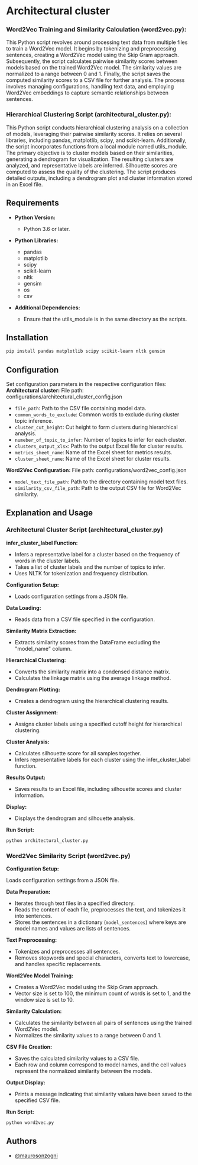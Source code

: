 
# Architectural cluster


### Word2Vec Training and Similarity Calculation (word2vec.py):
This Python script revolves around processing text data from multiple files to train a Word2Vec model. It begins by tokenizing and preprocessing sentences, creating a Word2Vec model using the Skip Gram approach. Subsequently, the script calculates pairwise similarity scores between models based on the trained Word2Vec model. The similarity values are normalized to a range between 0 and 1. Finally, the script saves the computed similarity scores to a CSV file for further analysis. The process involves managing configurations, handling text data, and employing Word2Vec embeddings to capture semantic relationships between sentences.

### Hierarchical Clustering Script (architectural_cluster.py):
This Python script conducts hierarchical clustering analysis on a collection of models, leveraging their pairwise similarity scores. It relies on several libraries, including pandas, matplotlib, scipy, and scikit-learn. Additionally, the script incorporates functions from a local module named utils_module. The primary objective is to cluster models based on their similarities, generating a dendrogram for visualization. The resulting clusters are analyzed, and representative labels are inferred. Silhouette scores are computed to assess the quality of the clustering. The script produces detailed outputs, including a dendrogram plot and cluster information stored in an Excel file.



## Requirements

- **Python Version:**
  - Python 3.6 or later.

- **Python Libraries:**
  - pandas
  - matplotlib
  - scipy
  - scikit-learn
  - nltk
  - gensim
  - os
  - csv
- **Additional Dependencies:**
    - Ensure that the utils_module is in the same directory as the scripts.
## Installation
  ```bash
  pip install pandas matplotlib scipy scikit-learn nltk gensim 
  ```
## Configuration
Set configuration parameters in the respective configuration files:
  **Architectural cluster:**
    File path: configurations/architectural_cluster_config.json 
  - `file_path`: Path to the CSV file containing model data.
  - `common_words_to_exclude`: Common words to exclude during cluster topic inference.
  - `cluster_cut_height`: Cut height to form clusters during hierarchical analysis.
  - `numeber_of_topic_to_infer`: Number of topics to infer for each cluster.
  - `clusters_output_xlsx`: Path to the output Excel file for cluster results.
  - `metrics_sheet_name`: Name of the Excel sheet for metrics results.
  - `cluster_sheet_name`: Name of the Excel sheet for cluster results.

  **Word2Vec Configuration:**
    File path: configurations/word2vec_config.json
  - `model_text_file_path`: Path to the directory containing model text files.
  - `similarity_csv_file_path`: Path to the output CSV file for Word2Vec similarity.

## Explanation and Usage

### Architectural Cluster Script (architectural_cluster.py)
**infer_cluster_label Function:**

- Infers a representative label for a cluster based on the frequency of words in the cluster labels.
- Takes a list of cluster labels and the number of topics to infer.
- Uses NLTK for tokenization and frequency distribution.

**Configuration Setup:**

- Loads configuration settings from a JSON file.

**Data Loading:**

- Reads data from a CSV file specified in the configuration.

**Similarity Matrix Extraction:**

- Extracts similarity scores from the DataFrame excluding the "model_name" column.

**Hierarchical Clustering:**

- Converts the similarity matrix into a condensed distance matrix.
- Calculates the linkage matrix using the average linkage method.

**Dendrogram Plotting:**

- Creates a dendrogram using the hierarchical clustering results.

**Cluster Assignment:**

- Assigns cluster labels using a specified cutoff height for hierarchical clustering.

**Cluster Analysis:**

- Calculates silhouette score for all samples together.
- Infers representative labels for each cluster using the infer_cluster_label function.

**Results Output:**

- Saves results to an Excel file, including silhouette scores and cluster information.

**Display:**

- Displays the dendrogram and silhouette analysis.


**Run Script:**
```bash
python architectural_cluster.py
```
### Word2Vec Similarity Script (word2vec.py)
**Configuration Setup:**

Loads configuration settings from a JSON file.

**Data Preparation:**

- Iterates through text files in a specified directory.
- Reads the content of each file, preprocesses the text, and tokenizes it into sentences.
- Stores the sentences in a dictionary (`model_sentences`) where keys are model names and values are lists of sentences.

**Text Preprocessing:**

- Tokenizes and preprocesses all sentences.
- Removes stopwords and special characters, converts text to lowercase, and handles specific replacements.

**Word2Vec Model Training:**

- Creates a Word2Vec model using the Skip Gram approach.
- Vector size is set to 100, the minimum count of words is set to 1, and the window size is set to 10.

**Similarity Calculation:**

- Calculates the similarity between all pairs of sentences using the trained Word2Vec model.
- Normalizes the similarity values to a range between 0 and 1.

**CSV File Creation:**

- Saves the calculated similarity values to a CSV file.
- Each row and column correspond to model names, and the cell values represent the normalized similarity between the models.

**Output Display:**

- Prints a message indicating that similarity values have been saved to the specified CSV file.

**Run Script:**
```bash
python word2vec.py
```


## Authors

- [@maurosonzogni](https://github.com/maurosonzogni)


